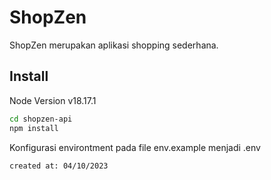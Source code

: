 # ShopZen

ShopZen merupakan aplikasi shopping sederhana.

## Install

Node Version v18.17.1

```bash
cd shopzen-api
npm install
```

Konfigurasi environtment pada file env.example menjadi .env

`
created at: 04/10/2023
`